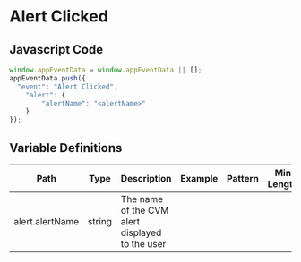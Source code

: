 # Alert Clicked

### 

## Javascript Code
```js
window.appEventData = window.appEventData || [];
appEventData.push({
  "event": "Alert Clicked",
    "alert": {
        "alertName": "<alertName>"
    }
});
```

## Variable Definitions

|Path|Type|Description|Example|Pattern|Min Length|Max Length|Minimum|Maximum|Multiple Of|
| --- | --- | --- | --- | --- | --- | --- | --- | --- | --- |
|alert.alertName|string|The name of the CVM alert displayed to the user||||||||




